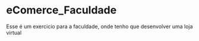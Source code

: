 # eComerce_Faculdade
 Esse é um exercicio para a faculdade, onde tenho que desenvolver uma loja virtual
